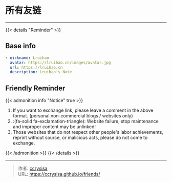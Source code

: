 # 所有友链


<!-- When you set data `friends.yml` in `yourProject/data/` directory, it will be automatically loaded here. -->

---

<!-- You can define additional content below for this page. -->

{{< details "Reminder" >}}
## Base info

```yaml
- nickname: Lruihao
  avatar: https://lruihao.cn/images/avatar.jpg
  url: https://lruihao.cn
  description: Lruihao's Note
```

## Friendly Reminder

{{< admonition info "Notice" true >}}

1. If you want to exchange link, please leave a comment in the above format. (personal non-commercial blogs / websites only)
2. :(fa-solid fa-exclamation-triangle): Website failure, stop maintenance and improper content may be unlinked!
3. Those websites that do not respect other people's labor achievements, reprint without source, or malicious acts, please do not come to exchange.

{{< /admonition >}}
{{< /details >}}


---

> 作者: [ccrysisa](https://github.com/ccrysisa)  
> URL: https://ccrysisa.github.io/friends/  

